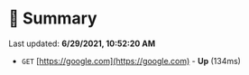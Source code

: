 # 📖 Summary
Last updated: **6/29/2021, 10:52:20 AM**

- `GET` [https://google.com](https://google.com) - **Up** (134ms)
